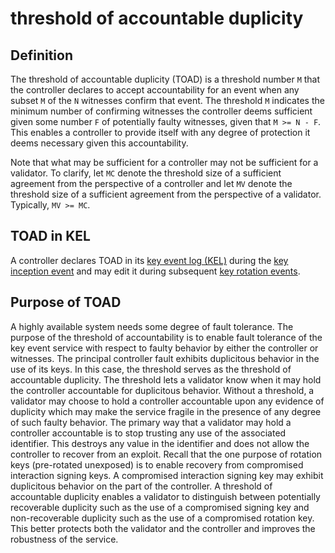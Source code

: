 # threshold of accountable duplicity
## Definition
The threshold of accountable duplicity (TOAD) is a threshold number `M` that the controller declares to accept accountability for an event when any subset `M` of the `N` witnesses confirm that event. The threshold `M` indicates the minimum number of confirming witnesses the controller deems sufficient given some number `F` of potentially faulty witnesses, given that `M >= N - F`. This enables a controller to provide itself with any degree of protection it deems necessary given this accountability.

Note that what may be sufficient for a controller may not be sufficient for a validator. To clarify, let `MC` denote the threshold size of a sufficient agreement from the perspective of a controller and let `MV` denote the threshold size of a sufficient agreement from the perspective of a validator. Typically, `MV >= MC`. 

## TOAD in KEL
A controller declares TOAD in its [key event log (KEL)](key-event-log) during the [key inception event](inception-event) and may edit it during subsequent [key rotation events](rotation-event).

## Purpose of TOAD
A highly available system needs some degree of fault tolerance. The purpose of the threshold of accountability is to enable fault tolerance of the key event service with respect to faulty behavior by either the controller or witnesses. The principal controller fault exhibits duplicitous behavior in the use of its keys. In this case, the threshold serves as the threshold of accountable duplicity. The threshold lets a validator know when it may hold the controller accountable for duplicitous behavior. Without a threshold, a validator may choose to hold a controller accountable upon any evidence of duplicity which may make the service fragile in the presence of any degree of such faulty behavior. The primary way that a validator may hold a controller accountable is to stop trusting any use of the associated identifier. This destroys any value in the identifier and does not allow the controller to recover from an exploit. Recall that the one purpose of rotation keys (pre-rotated unexposed) is to enable recovery from compromised interaction signing keys. A compromised interaction signing key may exhibit duplicitous behavior on the part of the controller. A threshold of accountable duplicity enables a validator to distinguish between potentially recoverable duplicity such as the use of a compromised signing key and non-recoverable duplicity such as the use of a compromised rotation key. This better protects both the validator and the controller and improves the robustness of the service. 